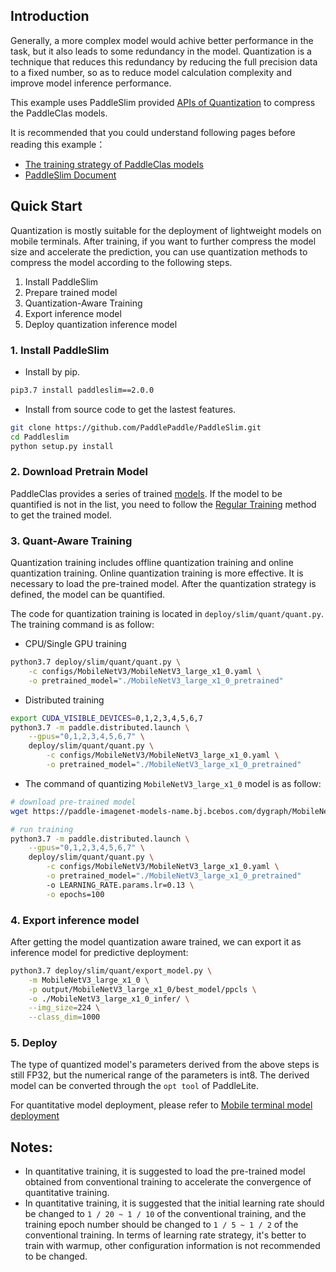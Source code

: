 
## Introduction

Generally, a more complex model would achive better performance in the task, but it also leads to some redundancy in the model.
Quantization is a technique that reduces this redundancy by reducing the full precision data to a fixed number,
so as to reduce model calculation complexity and improve model inference performance.

This example uses PaddleSlim provided [APIs of Quantization](https://paddlepaddle.github.io/PaddleSlim/api/quantization_api/) to compress the PaddleClas models.

It is recommended that you could understand following pages before reading this example：
- [The training strategy of PaddleClas models](../../../docs/en/tutorials/quick_start_en.md)
- [PaddleSlim Document](https://paddlepaddle.github.io/PaddleSlim/api/quantization_api/)

## Quick Start
Quantization is mostly suitable for the deployment of lightweight models on mobile terminals.
After training, if you want to further compress the model size and accelerate the prediction, you can use quantization methods to compress the model according to the following steps.

1. Install PaddleSlim
2. Prepare trained model
3. Quantization-Aware Training
4. Export inference model
5. Deploy quantization inference model


### 1. Install PaddleSlim

* Install by pip.

```bash
pip3.7 install paddleslim==2.0.0
```

* Install from source code to get the lastest features.

```bash
git clone https://github.com/PaddlePaddle/PaddleSlim.git
cd Paddleslim
python setup.py install
```


### 2. Download Pretrain Model
PaddleClas provides a series of trained [models](../../../docs/en/models/models_intro_en.md).
If the model to be quantified is not in the list, you need to follow the [Regular Training](../../../docs/en/tutorials/getting_started_en.md) method to get the trained model.


### 3. Quant-Aware Training
Quantization training includes offline quantization training and online quantization training.
Online quantization training is more effective. It is necessary to load the pre-trained model.
After the quantization strategy is defined, the model can be quantified.

The code for quantization training is located in `deploy/slim/quant/quant.py`. The training command is as follow:

* CPU/Single GPU training

```bash
python3.7 deploy/slim/quant/quant.py \
    -c configs/MobileNetV3/MobileNetV3_large_x1_0.yaml \
    -o pretrained_model="./MobileNetV3_large_x1_0_pretrained"
```

* Distributed training

```bash
export CUDA_VISIBLE_DEVICES=0,1,2,3,4,5,6,7
python3.7 -m paddle.distributed.launch \
    --gpus="0,1,2,3,4,5,6,7" \
    deploy/slim/quant/quant.py \
        -c configs/MobileNetV3/MobileNetV3_large_x1_0.yaml \
        -o pretrained_model="./MobileNetV3_large_x1_0_pretrained"
```

* The command of quantizing `MobileNetV3_large_x1_0` model is as follow:

```bash
# download pre-trained model
wget https://paddle-imagenet-models-name.bj.bcebos.com/dygraph/MobileNetV3_large_x1_0_pretrained.pdparams

# run training
python3.7 -m paddle.distributed.launch \
    --gpus="0,1,2,3,4,5,6,7" \
    deploy/slim/quant/quant.py \
        -c configs/MobileNetV3/MobileNetV3_large_x1_0.yaml \
        -o pretrained_model="./MobileNetV3_large_x1_0_pretrained"
        -o LEARNING_RATE.params.lr=0.13 \
        -o epochs=100
```


### 4. Export inference model

After getting the model quantization aware trained, we can export it as inference model for predictive deployment:

```bash
python3.7 deploy/slim/quant/export_model.py \
    -m MobileNetV3_large_x1_0 \
    -p output/MobileNetV3_large_x1_0/best_model/ppcls \
    -o ./MobileNetV3_large_x1_0_infer/ \
    --img_size=224 \
    --class_dim=1000
```

### 5. Deploy
The type of quantized model's parameters derived from the above steps is still FP32, but the numerical range of the parameters is int8.
The derived model can be converted through the `opt tool` of PaddleLite.

For quantitative model deployment, please refer to [Mobile terminal model deployment](../../lite/readme_en.md)

## Notes:

* In quantitative training, it is suggested to load the pre-trained model obtained from conventional training to accelerate the convergence of quantitative training.
* In quantitative training, it is suggested that the initial learning rate should be changed to `1 / 20 ~ 1 / 10` of the conventional training, and the training epoch number should be changed to `1 / 5 ~ 1 / 2` of the conventional training. In terms of learning rate strategy, it's better to train with warmup, other configuration information is not recommended to be changed.
